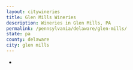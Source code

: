 ```yaml
---
layout: citywineries
title: Glen Mills Wineries
description: Wineries in Glen Mills, PA
permalink: /pennsylvania/delaware/glen-mills/
state: pa
county: delaware
city: glen mills
---
```

-
